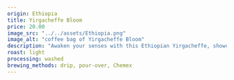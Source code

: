 ```yaml
---
origin: Ethiopia
title: Yirgacheffe Bloom
price: 20.00
image_src: "../../assets/Ethiopia.png"
image_alt: "coffee bag of Yirgacheffe Bloom"
description: "Awaken your senses with this Ethiopian Yirgacheffe, showcasing delicate floral aromas, notes of jasmine and bergamot, and a refreshing citrus finish. Perfect for a morning cup or afternoon pick-me-up."
roast: light
processing: washed
brewing_methods: drip, pour-over, Chemex
---
```

